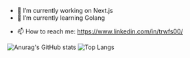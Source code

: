 <!-- **trwfs00/trwfs00** is a ✨ _special_ ✨ repository because its `README.md` (this file) appears on your GitHub profile.

Here are some ideas to get you started: -->

- 🔭 I’m currently working on Next.js
- 🌱 I’m currently learning Golang
<!--- 👯 I’m looking to collaborate on ...
- 🤔 I’m looking for help with ...
- 💬 Ask me about ... -->
- 📫 How to reach me: https://www.linkedin.com/in/trwfs00/
<!-- - 😄 Pronouns: ...
- ⚡ Fun fact: ... -->

![Anurag's GitHub stats](https://github-readme-stats.vercel.app/api?username=trwfs00&show_icons=true&theme=radical)
![Top Langs](https://github-readme-stats.vercel.app/api/top-langs/?username=trwfs00&layout=compact)
